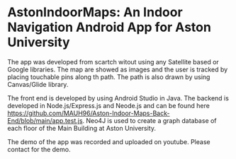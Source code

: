 # AstonIndoorMaps: An Indoor Navigation Android App for Aston University

The app was developed from scartch witout using any Satellite based or Google libraries. The map are showed as images and the user is tracked by placing touchable
pins along th path. The path is also drawn by using Canvas/Glide library.

The front end is developed by using Android Studio in Java. The backend is developed in Node.js/Express.js and Neode.js and can be found here https://github.com/MAUH96/Aston-Indoor-Maps-Back-End/blob/main/app.test.js. Neo4J is used to create a graph database of each floor
of the Main Building at Aston University. 

The demo of the app was recorded and uploaded on youtube. Please contact for the demo. 
